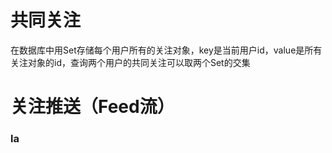 # 共同关注
在数据库中用Set存储每个用户所有的关注对象，key是当前用户id，value是所有关注对象的id，查询两个用户的共同关注可以取两个Set的交集

# 关注推送（Feed流）

### la
<!--stackedit_data:
eyJoaXN0b3J5IjpbLTczMjMyNDUzLC0xODc0NTE2NjU1LC03OD
cyMjc5MDhdfQ==
-->